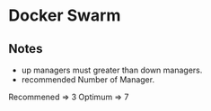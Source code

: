 # Docker Swarm

## Notes

+ up managers must greater than down managers.
+ recommended Number of Manager.

Recommened => 3
Optimum => 7
